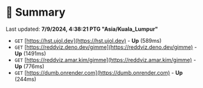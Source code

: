 # 📖 Summary
Last updated: **7/9/2024, 4:38:21 PTG "Asia/Kuala_Lumpur"**

- `GET` [https://hst.ujol.dev](https://hst.ujol.dev) - **Up** (589ms)
- `GET` [https://reddviz.deno.dev/gimme](https://reddviz.deno.dev/gimme) - **Up** (1491ms)
- `GET` [https://reddviz.amar.kim/gimme](https://reddviz.amar.kim/gimme) - **Up** (776ms)
- `GET` [https://dumb.onrender.com](https://dumb.onrender.com) - **Up** (244ms)
